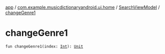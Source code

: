 [app](../../index.md) / [com.example.musicdictionaryandroid.ui.home](../index.md) / [SearchViewModel](index.md) / [changeGenre1](./change-genre1.md)

# changeGenre1

`fun changeGenre1(index: `[`Int`](https://kotlinlang.org/api/latest/jvm/stdlib/kotlin/-int/index.html)`): `[`Unit`](https://kotlinlang.org/api/latest/jvm/stdlib/kotlin/-unit/index.html)